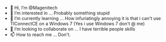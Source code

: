 - 👋 Hi, I’m @Magenitech
- 👀 I’m interested in ... Probably something stupid
- 🌱 I’m currently learning ... How infuriatingly annoying it is that i can't use TIConnectCE on a Windows 7 (Yes i use Windows 7 don't @ me)
- 💞️ I’m looking to collaborate on ... I have terrible people skills
- 📫 How to reach me ... Don't.

<!---
Magenitech/Magenitech is a ✨ special ✨ repository because its `README.md` (this file) appears on your GitHub profile.
You can click the Preview link to take a look at your changes.
--->
